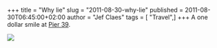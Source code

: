 +++
title = "Why lie"
slug = "2011-08-30-why-lie"
published = 2011-08-30T06:45:00+02:00
author = "Jef Claes"
tags = [ "Travel",]
+++
A one dollar smile at [Pier 39](http://en.wikipedia.org/wiki/Pier_39).  
  
[![](/post/images/thumbnails/2011-08-30-why-lie-SanFrancisco_0255.png)](/post/images/2011-08-30-why-lie-SanFrancisco_0255.png)
